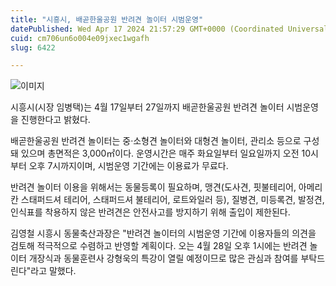 ```yaml
---
title: "시흥시, 배곧한울공원 반려견 놀이터 시범운영"
datePublished: Wed Apr 17 2024 21:57:29 GMT+0000 (Coordinated Universal Time)
cuid: cm706un6o004e09jxec1wgafh
slug: 6422

---
```



![이미지](https://cdn.hashnode.com/res/hashnode/image/upload/v1739260592080/88c0a9d1-ce4d-40fd-85e9-484092f2e1aa.jpeg)

시흥시(시장 임병택)는 4월 17일부터 27일까지 배곧한울공원 반려견 놀이터 시범운영을 진행한다고 밝혔다.

배곧한울공원 반려견 놀이터는 중·소형견 놀이터와 대형견 놀이터, 관리소 등으로 구성돼 있으며 총면적은 3,000㎡이다. 운영시간은 매주 화요일부터 일요일까지 오전 10시부터 오후 7시까지이며, 시범운영 기간에는 이용료가 무료다.

반려견 놀이터 이용을 위해서는 동물등록이 필요하며, 맹견(도사견, 핏불테리어, 아메리칸 스태퍼드셔 테리어, 스태퍼드셔 불테리어, 로트와일러 등), 질병견, 미등록견, 발정견, 인식표를 착용하지 않은 반려견은 안전사고를 방지하기 위해 출입이 제한된다.

김영철 시흥시 동물축산과장은 "반려견 놀이터의 시범운영 기간에 이용자들의 의견을 검토해 적극적으로 수렴하고 반영할 계획이다. 오는 4월 28일 오후 1시에는 반려견 놀이터 개장식과 동물훈련사 강형욱의 특강이 열릴 예정이므로 많은 관심과 참여를 부탁드린다"라고 말했다.